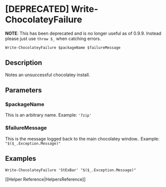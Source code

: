 # [DEPRECATED] Write-ChocolateyFailure
**NOTE**: This has been deprecated and is no longer useful as of 0.9.9. Instead please just use `throw $_` when catching errors.

`Write-ChocolateyFailure $packageName $failureMessage`

## Description
Notes an unsuccessful chocolatey install.

## Parameters
### $packageName
This is an arbitrary name.
Example: `'7zip'`

### $failureMessage
This is the message logged back to the main chocolatey window..
Example: `"$($_.Exception.Message)"`

## Examples
`Write-ChocolateyFailure 'StExBar' "$($_.Exception.Message)"`

[[Helper Reference|HelpersReference]]
